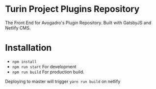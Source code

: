 # Turin Project Plugins Repository

The Front End for Avogadro's Plugin Repository. Built with GatsbyJS and Netlify CMS.


# Installation

* `npm install`
* `npm run start` For development
* `npm run build` For production build.

Deploying to master will trigger `yarn run build` on netlify

